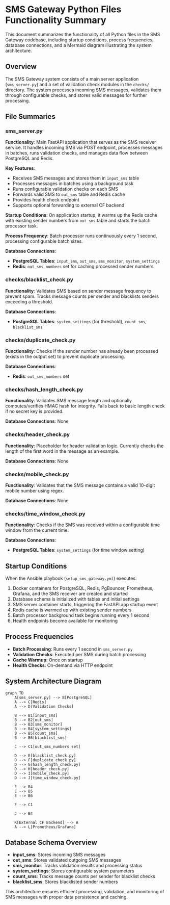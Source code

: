 # SMS Gateway Python Files Functionality Summary

This document summarizes the functionality of all Python files in the SMS Gateway codebase, including startup conditions, process frequencies, database connections, and a Mermaid diagram illustrating the system architecture.

## Overview
The SMS Gateway system consists of a main server application (`sms_server.py`) and a set of validation check modules in the `checks/` directory. The system processes incoming SMS messages, validates them through configurable checks, and stores valid messages for further processing.

## File Summaries

### sms_server.py
**Functionality**: Main FastAPI application that serves as the SMS receiver service. It handles incoming SMS via POST endpoint, processes messages in batches, runs validation checks, and manages data flow between PostgreSQL and Redis.

**Key Features**:
- Receives SMS messages and stores them in `input_sms` table
- Processes messages in batches using a background task
- Runs configurable validation checks on each SMS
- Forwards valid SMS to `out_sms` table and Redis cache
- Provides health check endpoint
- Supports optional forwarding to external CF backend

**Startup Conditions**: On application startup, it warms up the Redis cache with existing sender numbers from `out_sms` table and starts the batch processor task.

**Process Frequency**: Batch processor runs continuously every 1 second, processing configurable batch sizes.

**Database Connections**:
- **PostgreSQL Tables**: `input_sms`, `out_sms`, `sms_monitor`, `system_settings`
- **Redis**: `out_sms_numbers` set for caching processed sender numbers

### checks/blacklist_check.py
**Functionality**: Validates SMS based on sender message frequency to prevent spam. Tracks message counts per sender and blacklists senders exceeding a threshold.

**Database Connections**:
- **PostgreSQL Tables**: `system_settings` (for threshold), `count_sms`, `blacklist_sms`

### checks/duplicate_check.py
**Functionality**: Checks if the sender number has already been processed (exists in the output set) to prevent duplicate processing.

**Database Connections**:
- **Redis**: `out_sms_numbers` set

### checks/hash_length_check.py
**Functionality**: Validates SMS message length and optionally computes/verifies HMAC hash for integrity. Falls back to basic length check if no secret key is provided.

**Database Connections**: None

### checks/header_check.py
**Functionality**: Placeholder for header validation logic. Currently checks the length of the first word in the message as an example.

**Database Connections**: None

### checks/mobile_check.py
**Functionality**: Validates that the SMS message contains a valid 10-digit mobile number using regex.

**Database Connections**: None

### checks/time_window_check.py
**Functionality**: Checks if the SMS was received within a configurable time window from the current time.

**Database Connections**:
- **PostgreSQL Tables**: `system_settings` (for time window setting)

## Startup Conditions
When the Ansible playbook (`setup_sms_gateway.yml`) executes:
1. Docker containers for PostgreSQL, Redis, PgBouncer, Prometheus, Grafana, and the SMS receiver are created and started
2. Database schema is initialized with tables and initial settings
3. SMS server container starts, triggering the FastAPI app startup event
4. Redis cache is warmed up with existing sender numbers
5. Batch processor background task begins running every 1 second
6. Health endpoints become available for monitoring

## Process Frequencies
- **Batch Processing**: Runs every 1 second in `sms_server.py`
- **Validation Checks**: Executed per SMS during batch processing
- **Cache Warmup**: Once on startup
- **Health Checks**: On-demand via HTTP endpoint

## System Architecture Diagram

```mermaid
graph TD
    A[sms_server.py] --> B[PostgreSQL]
    A --> C[Redis]
    A --> D[Validation Checks]
    
    B --> B1[input_sms]
    B --> B2[out_sms]
    B --> B3[sms_monitor]
    B --> B4[system_settings]
    B --> B5[count_sms]
    B --> B6[blacklist_sms]
    
    C --> C1[out_sms_numbers set]
    
    D --> E[blacklist_check.py]
    D --> F[duplicate_check.py]
    D --> G[hash_length_check.py]
    D --> H[header_check.py]
    D --> I[mobile_check.py]
    D --> J[time_window_check.py]
    
    E --> B4
    E --> B5
    E --> B6
    
    F --> C1
    
    J --> B4
    
    K[External CF Backend] --> A
    A --> L[Prometheus/Grafana]
```

## Database Schema Overview
- **input_sms**: Stores incoming SMS messages
- **out_sms**: Stores validated outgoing SMS messages
- **sms_monitor**: Tracks validation results and processing status
- **system_settings**: Stores configurable system parameters
- **count_sms**: Tracks message counts per sender for blacklist checks
- **blacklist_sms**: Stores blacklisted sender numbers

This architecture ensures efficient processing, validation, and monitoring of SMS messages with proper data persistence and caching.

